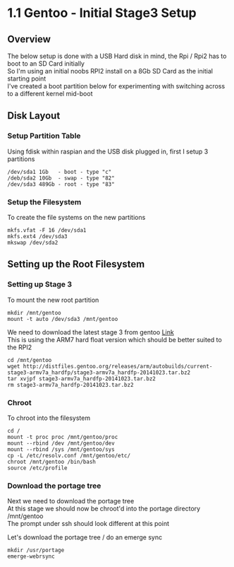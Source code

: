 # 1.1 Gentoo - Initial Stage3 Setup

## Overview

The below setup is done with a USB Hard disk in mind, the Rpi / Rpi2 has to boot to an SD Card initially <br />
So I'm using an initial noobs RPI2 install on a 8Gb SD Card as the initial starting point <br />
I've created a boot partition below for experimenting with switching across to a different kernel mid-boot

## Disk Layout

### Setup Partition Table

Using fdisk within raspian and the USB disk plugged in, first I setup 3 partitions

    /dev/sda1 1Gb   - boot - type "c"
    /deb/sda2 10Gb  - swap - type "82"
    /dev/sda3 489Gb - root - type "83"

### Setup the Filesystem

To create the file systems on the new partitions

    mkfs.vfat -F 16 /dev/sda1
    mkfs.ext4 /dev/sda3
    mkswap /dev/sda2

## Setting up the Root Filesystem

### Setting up Stage 3

To mount the new root partition

    mkdir /mnt/gentoo
    mount -t auto /dev/sda3 /mnt/gentoo

We need to download the latest stage 3 from gentoo [Link](http://distfiles.gentoo.org/releases/arm/autobuilds/current-stage3-armv7a_hardfp/) <br />
This is using the ARM7 hard float version which should be better suited to the RPI2

    cd /mnt/gentoo
    wget http://distfiles.gentoo.org/releases/arm/autobuilds/current-stage3-armv7a_hardfp/stage3-armv7a_hardfp-20141023.tar.bz2
    tar xvjpf stage3-armv7a_hardfp-20141023.tar.bz2
    rm stage3-armv7a_hardfp-20141023.tar.bz2

### Chroot

To chroot into the filesystem

    cd /
    mount -t proc proc /mnt/gentoo/proc
    mount --rbind /dev /mnt/gentoo/dev
    mount --rbind /sys /mnt/gentoo/sys
    cp -L /etc/resolv.conf /mnt/gentoo/etc/ 
    chroot /mnt/gentoo /bin/bash
    source /etc/profile

### Download the portage tree

Next we need to download the portage tree <br />
At this stage we should now be chroot'd into the portage directory /mnt/gentoo <br />
The prompt under ssh should look different at this point

Let's download the portage tree / do an emerge sync

    mkdir /usr/portage
    emerge-webrsync
